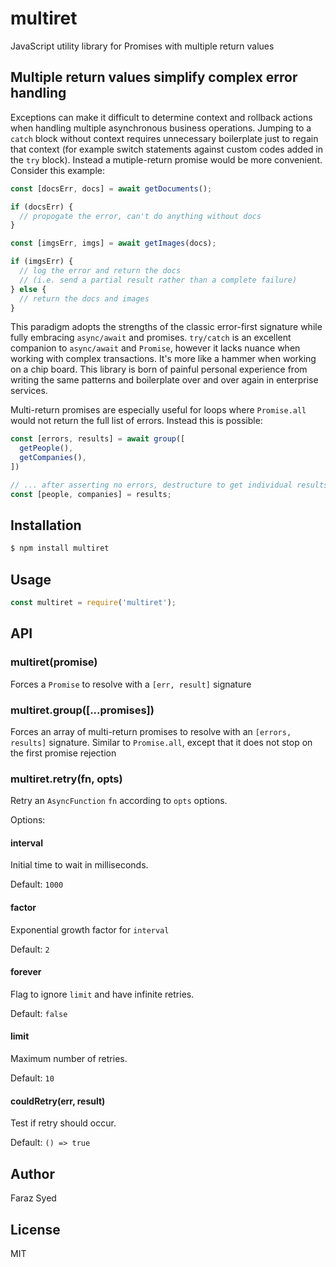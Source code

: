 # multiret
JavaScript utility library for Promises with multiple return values

## Multiple return values simplify complex error handling

Exceptions can make it difficult to determine context and rollback actions when handling multiple asynchronous business operations. Jumping to a `catch` block without context requires unnecessary boilerplate just to regain that context (for example switch statements against custom codes added in the `try` block). Instead a mutiple-return promise would be more convenient. Consider this example:

```js
const [docsErr, docs] = await getDocuments();

if (docsErr) {
  // propogate the error, can't do anything without docs
}

const [imgsErr, imgs] = await getImages(docs);

if (imgsErr) {
  // log the error and return the docs
  // (i.e. send a partial result rather than a complete failure)
} else {
  // return the docs and images
}
```

This paradigm adopts the strengths of the classic error-first signature while fully embracing `async/await` and promises. `try/catch` is an excellent companion to `async/await` and `Promise`, however it lacks nuance when working with complex transactions. It's more like a hammer when working on a chip board. This library is born of painful personal experience from writing the same patterns and boilerplate over and over again in enterprise services.

Multi-return promises are especially useful for loops where `Promise.all` would not return the full list of errors. Instead this is possible:

```js
const [errors, results] = await group([
  getPeople(),
  getCompanies(),
])

// ... after asserting no errors, destructure to get individual results:
const [people, companies] = results;
```

## Installation

```sh
$ npm install multiret
```

## Usage

```js
const multiret = require('multiret');
```

## API

### multiret(promise)

Forces a `Promise` to resolve with a `[err, result]` signature

### multiret.group([...promises])

Forces an array of multi-return promises to resolve with an `[errors, results]` signature. Similar to `Promise.all`, except that it does not stop on the first promise rejection

### multiret.retry(fn, opts)

Retry an `AsyncFunction` `fn` according to `opts` options.

Options:

#### interval

Initial time to wait in milliseconds.

Default: `1000`

#### factor

Exponential growth factor for `interval`

Default: `2`

#### forever

Flag to ignore `limit` and have infinite retries.

Default: `false`

#### limit

Maximum number of retries.

Default: `10`

#### couldRetry(err, result)

Test if retry should occur.

Default: `() => true`

## Author

Faraz Syed

## License

MIT